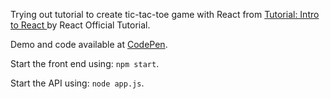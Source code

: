 Trying out tutorial to create tic-tac-toe game with React from [Tutorial: Intro to React
](https://reactjs.org/tutorial/tutorial.html#declaring-a-winner) by React Official Tutorial.

Demo and code available at [CodePen](https://codepen.io/gaearon/pen/gWWZgR?editors=0010).

Start the front end using: `npm start`.

Start the API using: `node app.js`.
